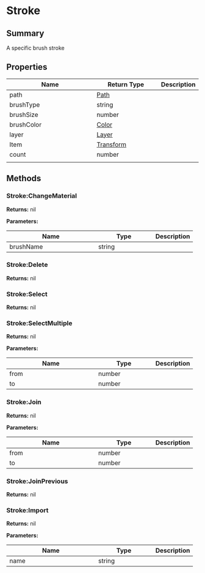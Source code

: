 
# Stroke

## Summary

A specific brush stroke


## Properties

<table>
<thead><tr><th width="225">Name</th><th width="160">Return Type</th><th>Description</th></tr></thead>
<tbody>
<tr><td>path</td><td><a href="path.md">Path</a></td><td></td></tr>
<tr><td>brushType</td><td>string</td><td></td></tr>
<tr><td>brushSize</td><td>number</td><td></td></tr>
<tr><td>brushColor</td><td><a href="color.md">Color</a></td><td></td></tr>
<tr><td>layer</td><td><a href="layer.md">Layer</a></td><td></td></tr>
<tr><td>Item</td><td><a href="transform.md">Transform</a></td><td></td></tr>
<tr><td>count</td><td>number</td><td></td></tr>
<tr><td></td><td></td><td></td></tr></tbody></table>




## Methods


### Stroke:ChangeMaterial



**Returns:** nil


**Parameters:**

<table data-full-width="false">
<thead><tr><th width="217">Name</th><th width="134">Type</th><th>Description</th></tr></thead>
<tbody><tr><td>brushName</td><td>string</td><td></td></tr></tbody></table>






### Stroke:Delete



**Returns:** nil






### Stroke:Select



**Returns:** nil






### Stroke:SelectMultiple



**Returns:** nil


**Parameters:**

<table data-full-width="false">
<thead><tr><th width="217">Name</th><th width="134">Type</th><th>Description</th></tr></thead>
<tbody><tr><td>from</td><td>number</td><td></td></tr>
<tr><td>to</td><td>number</td><td></td></tr></tbody></table>






### Stroke:Join



**Returns:** nil


**Parameters:**

<table data-full-width="false">
<thead><tr><th width="217">Name</th><th width="134">Type</th><th>Description</th></tr></thead>
<tbody><tr><td>from</td><td>number</td><td></td></tr>
<tr><td>to</td><td>number</td><td></td></tr></tbody></table>






### Stroke:JoinPrevious



**Returns:** nil






### Stroke:Import



**Returns:** nil


**Parameters:**

<table data-full-width="false">
<thead><tr><th width="217">Name</th><th width="134">Type</th><th>Description</th></tr></thead>
<tbody><tr><td>name</td><td>string</td><td></td></tr></tbody></table>







